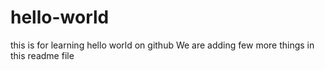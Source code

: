 # hello-world
this is for learning hello world on github
We are adding few more things in this readme file
